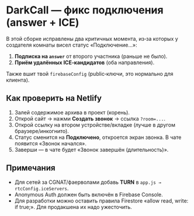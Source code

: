 # DarkCall — фикс подключения (answer + ICE)

В этой сборке исправлены два критичных момента, из‑за которых у создателя комнаты висел статус «Подключение…»:
1) **Подписка на `answer`** от второго участника (раньше не было).
2) **Приём удалённых ICE‑кандидатов** (оба направления).

Также вшит твой `firebaseConfig` (public‑ключи, это нормально для клиента).

## Как проверить на Netlify
1. Залей содержимое архива в проект (корень).  
2. Открой сайт → нажми **Создать звонок** → ссылка `?room=...`.  
3. Открой ссылку на втором устройстве/вкладке (лучше в другом браузере/инкогнито).  
4. Статус сменится на **Подключено**, откроется экран звонка. В чате появится «Звонок начался».  
5. Заверши — в чате будет «Звонок завершён (длительность)».

## Примечания
- Для сетей за CGNAT/фаерволами добавь **TURN** в `app.js → rtcConfig.iceServers`.  
- Anonymous Auth должен быть включён в Firebase Console.  
- Для разработки можно оставить правила Firestore «allow read, write: if true;». Для продакшена их надо ужесточить.
